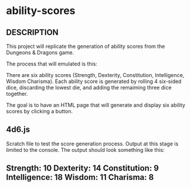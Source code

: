 # ability-scores

DESCRIPTION
-----------
This project will replicate the generation of ability scores from the Dungeons & Dragons game.

The process that will emulated is this:

There are six ability scores (Strength, Dexterity, Constitution, Intelligence, Wisdom Charisma).
Each ability score is generated by rolling 4 six-sided dice, discarding the lowest die, and adding the remaiming three dice together.

The goal is to have an HTML page that will generate and display six ability scores by clicking a button.

4d6.js
------
Scratch file to test the score generation process. Output at this stage is limited to the console. The output should look something like this:

Strength: 10
Dexterity: 14
Constitution: 9
Intelligence: 18
Wisdom: 11
Charisma: 8
------